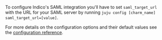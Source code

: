 To configure Indico's SAML integration you'll have to set `saml_target_url` with the URL for your SAML server by running `juju config [charm_name] saml_target_url=[value]`.

For more details on the configuration options and their default values see the [configuration reference](https://charmhub.io/indico/configure).
